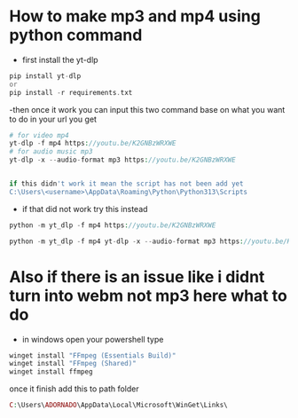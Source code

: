 
# How to make mp3 and mp4 using python command

- first install the yt-dlp


```php
pip install yt-dlp 
or 
pip install -r requirements.txt

```

-then once it work you can input this two command base on what you want to do in your url you get 

```php
# for video mp4
yt-dlp -f mp4 https://youtu.be/K2GNBzWRXWE
# for audio music mp3
yt-dlp -x --audio-format mp3 https://youtu.be/K2GNBzWRXWE


if this didn't work it mean the script has not been add yet
C:\Users\<username>\AppData\Roaming\Python\Python313\Scripts


```
- if that did not work try this instead 

```php
python -m yt_dlp -f mp4 https://youtu.be/K2GNBzWRXWE

python -m yt_dlp -f mp4 yt-dlp -x --audio-format mp3 https://youtu.be/K2GNBzWRXWE

```


# Also if there is an issue like i didnt turn into webm not mp3 here what to do

- in windows open your powershell type 

```php
winget install "FFmpeg (Essentials Build)"
winget install "FFmpeg (Shared)"
winget install ffmpeg

```
once it finish add this to path folder 

```php
C:\Users\ADORNADO\AppData\Local\Microsoft\WinGet\Links\
```

